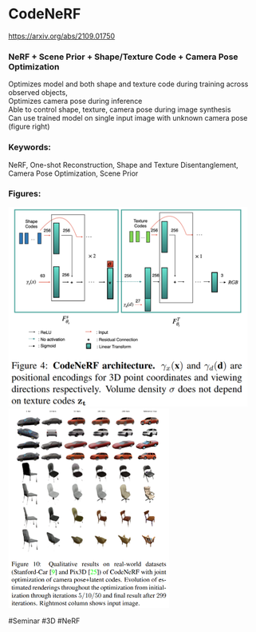 # CodeNeRF
https://arxiv.org/abs/2109.01750  

### NeRF + Scene Prior + Shape/Texture Code + Camera Pose Optimization  
Optimizes model and both shape and texture code during training across observed objects,  
Optimizes camera pose during inference  
Able to control shape, texture, camera pose during image synthesis  
Can use trained model on single input image with unknown camera pose (figure right)

### Keywords:
NeRF, One-shot Reconstruction, Shape and Texture Disentanglement, Camera Pose Optimization, Scene Prior

### Figures:
<p float="left">
  <img src="https://github.com/laphisboy/ml-papers/blob/main/figures/CodeNeRF_fig4.PNG" height="400">
  <img src="https://github.com/laphisboy/ml-papers/blob/main/figures/CodeNeRF_fig10.PNG" height="400">
</p>

#Seminar #3D #NeRF
